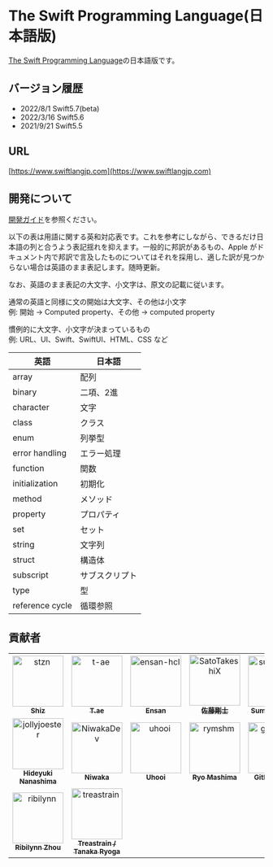 <link href="./readme.css" rel="stylesheet"></link>

# The Swift Programming Language\(日本語版\)

[The Swift Programming Language](https://docs.swift.org/swift-book/)の日本語版です。

## バージョン履歴

- 2022/8/1 Swift5.7(beta)
- 2022/3/16 Swift5.6
- 2021/9/21 Swift5.5

## URL

[https://www.swiftlangjp.com](https://www.swiftlangjp.com)

## 開発について

[開発ガイド](https://github.com/stzn/the-swift-programming-language-jp/blob/master/CONTRIBUTION.md)を参照ください。

以下の表は用語に関する英和対応表です。これを参考にしながら、できるだけ日本語の列と合うよう表記揺れを抑えます。一般的に邦訳があるもの、Apple がドキュメント内で邦訳で言及したものについてはそれを採用し、適した訳が見つからない場合は英語のまま表記します。随時更新。

なお、英語のまま表記の大文字、小文字は、原文の記載に従います。

通常の英語と同様に文の開始は大文字、その他は小文字  
例: 開始 -&gt; Computed property、その他 -&gt; computed property

慣例的に大文字、小文字が決まっているもの  
例: URL、UI、Swift、SwiftUI、HTML、CSS など

|英語|日本語|
|--------|--------|
|array|配列|
|binary|二項、2進|
|character|文字|
|class|クラス|
|enum|列挙型|
|error handling|エラー処理|
|function|関数|
|initialization|初期化|
|method|メソッド|
|property|プロパティ|
|set|セット|
|string|文字列|
|struct|構造体|
|subscript|サブスクリプト|
|type|型|
|reference cycle|循環参照|

## 貢献者
<div id="contributors">
<!-- readme: contributors -start -->
<table>
<tr>
    <td align="center">
        <a href="https://github.com/stzn">
            <img src="https://avatars.githubusercontent.com/u/35151927?v=4" width="100;" alt="stzn"/>
            <br />
            <sub><b>Shiz</b></sub>
        </a>
    </td>
    <td align="center">
        <a href="https://github.com/t-ae">
            <img src="https://avatars.githubusercontent.com/u/12446914?v=4" width="100;" alt="t-ae"/>
            <br />
            <sub><b>T.ae</b></sub>
        </a>
    </td>
    <td align="center">
        <a href="https://github.com/ensan-hcl">
            <img src="https://avatars.githubusercontent.com/u/63481257?v=4" width="100;" alt="ensan-hcl"/>
            <br />
            <sub><b>Ensan</b></sub>
        </a>
    </td>
    <td align="center">
        <a href="https://github.com/SatoTakeshiX">
            <img src="https://avatars.githubusercontent.com/u/4253490?v=4" width="100;" alt="SatoTakeshiX"/>
            <br />
            <sub><b>佐藤剛士</b></sub>
        </a>
    </td>
    <td align="center">
        <a href="https://github.com/sumomoneko">
            <img src="https://avatars.githubusercontent.com/u/6897176?v=4" width="100;" alt="sumomoneko"/>
            <br />
            <sub><b>Sumomoneko</b></sub>
        </a>
    </td>
    <td align="center">
        <a href="https://github.com/KS1019">
            <img src="https://avatars.githubusercontent.com/u/6828522?v=4" width="100;" alt="KS1019"/>
            <br />
            <sub><b>Kotaro Suto</b></sub>
        </a>
    </td></tr>
<tr>
    <td align="center">
        <a href="https://github.com/jollyjoester">
            <img src="https://avatars.githubusercontent.com/u/2178775?v=4" width="100;" alt="jollyjoester"/>
            <br />
            <sub><b>Hideyuki Nanashima</b></sub>
        </a>
    </td>
    <td align="center">
        <a href="https://github.com/NiwakaDev">
            <img src="https://avatars.githubusercontent.com/u/61189782?v=4" width="100;" alt="NiwakaDev"/>
            <br />
            <sub><b>Niwaka</b></sub>
        </a>
    </td>
    <td align="center">
        <a href="https://github.com/uhooi">
            <img src="https://avatars.githubusercontent.com/u/21194714?v=4" width="100;" alt="uhooi"/>
            <br />
            <sub><b>Uhooi</b></sub>
        </a>
    </td>
    <td align="center">
        <a href="https://github.com/rymshm">
            <img src="https://avatars.githubusercontent.com/u/23201810?v=4" width="100;" alt="rymshm"/>
            <br />
            <sub><b>Ryo Mashima</b></sub>
        </a>
    </td>
    <td align="center">
        <a href="https://github.com/gitbook-bot">
            <img src="https://avatars.githubusercontent.com/u/31919211?v=4" width="100;" alt="gitbook-bot"/>
            <br />
            <sub><b>GitBook Bot</b></sub>
        </a>
    </td>
    <td align="center">
        <a href="https://github.com/hira22">
            <img src="https://avatars.githubusercontent.com/u/31942637?v=4" width="100;" alt="hira22"/>
            <br />
            <sub><b>Hiraoka</b></sub>
        </a>
    </td></tr>
<tr>
    <td align="center">
        <a href="https://github.com/ribilynn">
            <img src="https://avatars.githubusercontent.com/u/11924267?v=4" width="100;" alt="ribilynn"/>
            <br />
            <sub><b>Ribilynn Zhou</b></sub>
        </a>
    </td>
    <td align="center">
        <a href="https://github.com/treastrain">
            <img src="https://avatars.githubusercontent.com/u/13805382?v=4" width="100;" alt="treastrain"/>
            <br />
            <sub><b>Treastrain / Tanaka Ryoga</b></sub>
        </a>
    </td></tr>
</table>
<!-- readme: contributors -end -->
</div>
